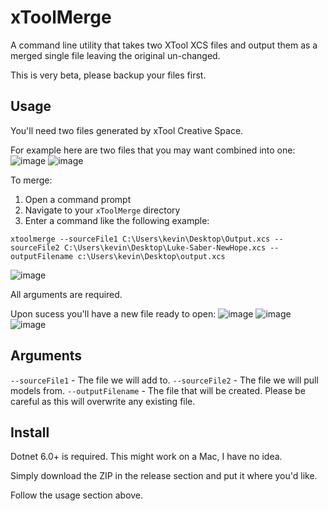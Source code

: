 # xToolMerge

A command line utility that takes two XTool XCS files and output them as a merged single file leaving the original un-changed.

This is very beta, please backup your files first.

## Usage
You'll need two files generated by xTool Creative Space.

For example here are two files that you may want combined into one:
![image](https://user-images.githubusercontent.com/4653907/230638300-5788280d-529b-4594-9fdb-df9374ba8f81.png)
![image](https://user-images.githubusercontent.com/4653907/230638332-7d8e853b-9214-4b3c-a98b-192762791c07.png)

To merge:
1. Open a command prompt
2. Navigate to your `xToolMerge` directory
3. Enter a command like the following example:

`xtoolmerge --sourceFile1 C:\Users\kevin\Desktop\Output.xcs --sourceFile2 C:\Users\kevin\Desktop\Luke-Saber-NewHope.xcs --outputFilename c:\Users\kevin\Desktop\output.xcs`

![image](https://user-images.githubusercontent.com/4653907/230638537-4ed50845-743b-4d17-b8bb-33bc29604354.png)

All arguments are required.

Upon sucess you'll have a new file ready to open:
![image](https://user-images.githubusercontent.com/4653907/230638866-42529f99-eacb-435f-bc53-916cf56869b7.png)
![image](https://user-images.githubusercontent.com/4653907/230639284-4a44d3f2-ada0-475b-9a31-0a08b83fce01.png)
![image](https://user-images.githubusercontent.com/4653907/230638934-d8828244-f7a3-47bc-bdb3-aabc8483d1b4.png)

## Arguments

`--sourceFile1` - The file we will add to.
`--sourceFile2` - The file we will pull models from.
`--outputFilename` - The file that will be created. Please be careful as this will overwrite any existing file.

## Install
Dotnet 6.0+ is required. This might work on a Mac, I have no idea.

Simply download the ZIP in the release section and put it where you'd like.

Follow the usage section above.
